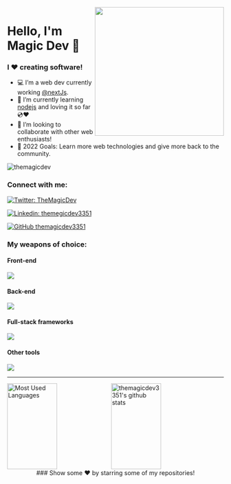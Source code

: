 
<img src='https://user-images.githubusercontent.com/107703448/206423118-9b0c0459-d818-4355-8515-81dbbf620015.jpg' width="300px" align="right"/> 

# Hello, I'm Magic Dev 👋

### I ❤️ creating software!
- 💻 I’m a web dev currently working [@nextJs](https://nextjs.org/).
- 📖 I’m currently learning [nodejs](https://nodejs.org/) and loving it so far 💿❤️
- 🤝 I’m looking to collaborate with other web enthusiasts!
- 🎯 2022 Goals: Learn more web technologies and give more back to the community.

<p align="left"> <img src="https://komarev.com/ghpvc/?username=themagicdev3351&label=Views&color=blue&style=flat&label=Profile+views" alt="themagicdev" /> </p>

### Connect with me:

[![Twitter: TheMagicDev](https://img.shields.io/twitter/follow/TheMagicDev?style=social)][twitter]&nbsp;&nbsp;&nbsp; 

[![Linkedin: themegicdev3351](https://img.shields.io/badge/themegicdev3351-blue?style=flat&logo=Linkedin&logoColor=white&link=https://www.linkedin.com/in/themegicdev3351/)][linkedin]&nbsp;&nbsp;&nbsp;

[![GitHub themagicdev3351](https://img.shields.io/github/followers/themagicdev3351?label=follow&style=social)][github]&nbsp;&nbsp;&nbsp; 

### My weapons of choice:

#### Front-end
<img src="https://skillicons.dev/icons?i=html,css,js,react,bootstrap,materialui" />

#### Back-end
<img src="https://skillicons.dev/icons?i=php,nodejs,express,mongodb" />

#### Full-stack frameworks
<img src="https://skillicons.dev/icons?i=remix,nextjs,wordpress" />

#### Other tools
<img src="https://skillicons.dev/icons?i=git,linux,vscode,bash" />

<br />

<hr/>
<div align="left" >  
   <a href="https://github.com/themagicdev3351" style="display: flex;">
   <img height="200em" width="48%" src="https://github-readme-stats.vercel.app/api/top-langs/?username=themagicdev3351&layout=compact&langs_count=7&theme=chartreuse-dark" alt="Most Used Languages"/>
   <img height="200em" width="48%" src="https://github-readme-stats.vercel.app/api?username=themagicdev3351&show_icons=true&theme=dark&line_height=27" alt="themagicdev3351's github stats"/>
</a>
</div>

<div align="center">
### Show some ❤️ by starring some of my repositories!
</div>

    
[draf]: https://themagicdev3351.netlify.app
[website]: https://themagicdev3351.dev?utm_source="github"&utm_medium="social-media"
[twitter]: https://twitter.com/TheMagicDev
[linkedin]: https://www.linkedin.com/in/bhautik-vadadoriya/
[github]: https://www.github.com/themagicdev3351
